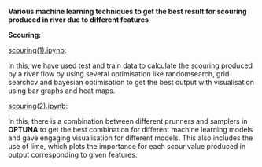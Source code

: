 **Various machine learning techniques to get the best result for scouring produced in river due to different features**


**Scouring:**

[scouring(1).ipynb](/scouring(1).ipynb):


In this, we have used test and train data to calculate the scouring produced by a river flow by using several optimisation like randomsearch, grid searchcv and bayesian optimisation to get the best output with visualisation using bar graphs and heat maps.



[scouring(2).ipynb](/scouring(2).ipynb):


In this, there is a  combination between different prunners and samplers in **OPTUNA** to get the best combination for different machine learning models and gave engaging visualisation for different models. This also includes the use of lime, which plots the importance for each scour value produced in output corresponding to given features.  
